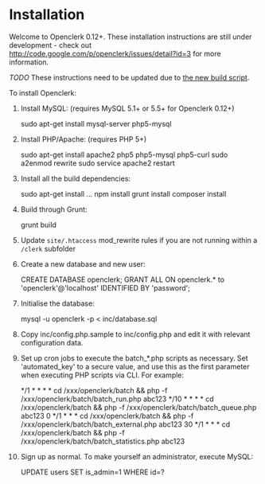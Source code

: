 Installation
============

Welcome to Openclerk 0.12+. These installation instructions are still under
development - check out http://code.google.com/p/openclerk/issues/detail?id=3
for more information.

*TODO* These instructions need to be updated due to [the new build script](http://redmine.jevon.org/issues/132).

To install Openclerk:

1. Install MySQL: (requires MySQL 5.1+ or 5.5+ for Openclerk 0.12+)

    sudo apt-get install mysql-server php5-mysql

1. Install PHP/Apache: (requires PHP 5+)

    sudo apt-get install apache2 php5 php5-mysql php5-curl
    sudo a2enmod rewrite
    sudo service apache2 restart

1. Install all the build dependencies:

    sudo apt-get install ...
    npm install
    grunt install
    composer install

1. Build through Grunt:

    grunt build

1. Update `site/.htaccess` mod_rewrite rules if you are not running within a
  `/clerk` subfolder

1. Create a new database and new user:

    CREATE DATABASE openclerk;
    GRANT ALL ON openclerk.* to 'openclerk'@'localhost' IDENTIFIED BY 'password';

1. Initialise the database:

    mysql -u openclerk -p < inc/database.sql

1. Copy inc/config.php.sample to inc/config.php and edit it with relevant
   configuration data.

1. Set up cron jobs to execute the batch_*.php scripts as necessary. Set
   'automated_key' to a secure value, and use this as the first parameter
   when executing PHP scripts via CLI. For example:

    */1 * * * * cd /xxx/openclerk/batch && php -f /xxx/openclerk/batch/batch_run.php abc123
    */10 * * * * cd /xxx/openclerk/batch && php -f /xxx/openclerk/batch/batch_queue.php abc123
    0 */1 * * * cd /xxx/openclerk/batch && php -f /xxx/openclerk/batch/batch_external.php abc123
    30 */1 * * * cd /xxx/openclerk/batch && php -f /xxx/openclerk/batch/batch_statistics.php abc123

1. Sign up as normal. To make yourself an administrator, execute MySQL:

    UPDATE users SET is_admin=1 WHERE id=?
